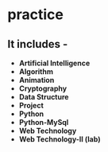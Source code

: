 # practice

## It includes -
- **Artificial Intelligence**
- **Algorithm**
- **Animation**
- **Cryptography**
- **Data Structure**
- **Project**
- **Python**
- **Python-MySql**
- **Web Technology**
- **Web Technology-II (lab)**
